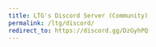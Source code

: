 ```yaml
---
title: LTG's Discord Server (Community)
permalink: /ltg/discord/
redirect_to: https://discord.gg/DzGyhPQ
---
```

